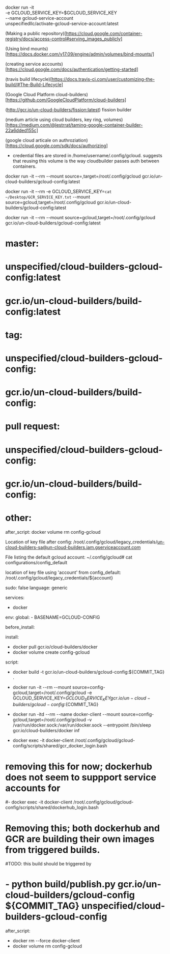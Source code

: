docker run -it \
  -e GCLOUD_SERVICE_KEY=$GCLOUD_SERVICE_KEY \
  --name gcloud-service-account \
  unspecifiedllc/activate-gcloud-service-account:latest

(Making a public repository)[https://cloud.google.com/container-registry/docs/access-control#serving_images_publicly]

(Using bind mounts)[https://docs.docker.com/v17.09/engine/admin/volumes/bind-mounts/]

(creating service accounts)[https://cloud.google.com/docs/authentication/getting-started]

(travis build lifecycle)[https://docs.travis-ci.com/user/customizing-the-build/#The-Build-Lifecycle]

(Google Cloud Platform cloud-builders)[https://github.com/GoogleCloudPlatform/cloud-builders]

(http://gcr.io/un-cloud-builders/fission:latest) fission builder

(medium article using cloud builders, key ring, volumes)[https://medium.com/@lestrrat/taming-google-container-builder-22a6dded155c]

(google cloud articale on authroziation)[https://cloud.google.com/sdk/docs/authorizing]
  - credential files are stored in /home/username/.config/gcloud. suggests that reusing this volume is the way cloudbuilder passes auth between containers.

docker run -it --rm --mount source=<volume>,target=/root/.config/gcloud gcr.io/un-cloud-builders/gcloud-config:latest


docker run -it --rm -e GCLOUD_SERVICE_KEY=`cat ~/Desktop/GCR_SERVICE_KEY.txt` --mount source=gcloud,target=/root/.config/gcloud gcr.io/un-cloud-builders/gcloud-config:latest

docker run -it --rm --mount source=gcloud,target=/root/.config/gcloud gcr.io/un-cloud-builders/gcloud-config:latest

  # master:
  #   unspecified/cloud-builders-gcloud-config:latest
  #   gcr.io/un-cloud-builders/build-config:latest
  # tag:
  #   unspecified/cloud-builders-gcloud-config:<tag>
  #   gcr.io/un-cloud-builders/build-config:<tag>
  # pull request:
  #   unspecified/cloud-builders-gcloud-config:<branch>
  #   gcr.io/un-cloud-builders/build-config:<branch>
  # other:

after_script:
  docker volume rm config-gcloud


Location of key file after config:
/root/.config/gcloud/legacy_credentials/un-cloud-builders-sa@un-cloud-builders.iam.gserviceaccount.com

File listing the default gcloud account:
~/.config/gcloud# cat configurations/config_default

location of key file using 'account' from config_default:
/root/.config/gcloud/legacy_credentials/${account}


sudo: false
language: generic

services:
  - docker

env:
  global:
    - BASENAME=GCLOUD-CONFIG

before_install:

install:
  - docker pull gcr.io/cloud-builders/docker
  - docker volume create config-gcloud

script:
  - docker build -t gcr.io/un-cloud-builders/gcloud-config:${COMMIT_TAG} .
  - docker run -it --rm
    --mount source=config-gcloud,target=/root/.config/gcloud
    -e GCLOUD_SERVICE_KEY=${GCLOUD_SERVICE_KEY}
    gcr.io/un-cloud-builders/gcloud-config:${COMMIT_TAG}

  - docker run -itd --rm
    --name docker-client
    --mount source=config-gcloud,target=/root/.config/gcloud
    -v /var/run/docker.sock:/var/run/docker.sock
    --entrypoint /bin/sleep
    gcr.io/cloud-builders/docker inf

  - docker exec -it docker-client /root/.config/gcloud/gcloud-config/scripts/shared/gcr_docker_login.bash
  # removing this for now; dockerhub does not seem to suppport service accounts for
  #- docker exec -it docker-client /root/.config/gcloud/gcloud-config/scripts/shared/dockerhub_login.bash

  # Removing this; both dockerhub and GCR are building their own images from triggered builds.
  #TODO: this build should be triggered by
  # - python build/publish.py gcr.io/un-cloud-builders/gcloud-config ${COMMIT_TAG} unspecified/cloud-builders-gcloud-config

after_script:
  - docker rm --force docker-client
  - docker volume rm config-gcloud